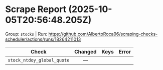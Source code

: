 # Scrape Report (2025-10-05T20:56:48.205Z)

Group: `stocks`  |  Run: https://github.com/AlbertoRoca96/scraping-checks-scheduler/actions/runs/18264211013

| Check | Changed | Keys | Error |
|---|:---:|:--|:--|
| `stock_ntdoy_global_quote` | — |  |  |
